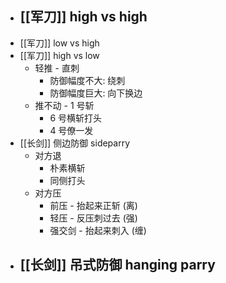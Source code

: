 - [[军刀]] high vs high
	-
- [[军刀]] low vs high
- [[军刀]] high vs low
	- 轻推 - 直刺
		- 防御幅度不大: 绕刺
		- 防御幅度巨大: 向下换边
	- 推不动 - 1 号斩
		- 6 号横斩打头
		- 4 号僚一发
- [[长剑]] 侧边防御 sideparry
	- 对方退
		- 朴素横斩
		- 同侧打头
	- 对方压
		- 前压 - 抬起来正斩 (离)
		- 轻压 - 反压刺过去 (强)
		- 强交剑 - 抬起来刺入 (缠)
- [[长剑]] 吊式防御 hanging parry
	-